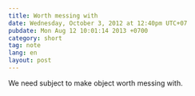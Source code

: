 ```yaml
---
title: Worth messing with
date: Wednesday, October 3, 2012 at 12:40pm UTC+07
pubdate: Mon Aug 12 10:01:14 2013 +0700
category: short
tag: note
lang: en
layout: post
---
```


We need subject to make object worth messing with.
